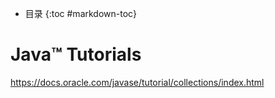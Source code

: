 - 目录
{:toc #markdown-toc}	

# Java™ Tutorials




https://docs.oracle.com/javase/tutorial/collections/index.html